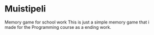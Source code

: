 # Muistipeli
Memory game for school work
This is just a simple memory game that i made for the Programming course as a ending work.
